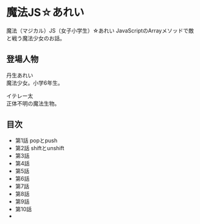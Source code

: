 # 魔法JS☆あれい

魔法（マジカル）JS（女子小学生）☆あれい
JavaScriptのArrayメソッドで敵と戦う魔法少女のお話。

## 登場人物

丹生あれい  
魔法少女。小学6年生。

イテレー太  
正体不明の魔法生物。

## 目次

* 第1話 popとpush
* 第2話 shiftとunshift
* 第3話
* 第4話
* 第5話
* 第6話
* 第7話
* 第8話
* 第9話
* 第10話
* 

<!--stackedit_data:
eyJoaXN0b3J5IjpbLTIwMzE3MzM5OTZdfQ==
-->